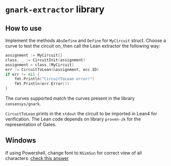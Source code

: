 # `gnark-extractor` library

## How to use
Implement the methods `AbsDefine` and `Define` for `MyCircuit` struct. Choose a curve to test the circuit on, then call the Lean extractor the following way:
```go
assignment := MyCircuit{}
class, _ := CircuitInit(assignment)
assignment = class.(MyCircuit)
err := CircuitToLean(&assignment, ecc.ID)
if err != nil {
    fmt.Println("CircuitToLean error!")
    fmt.Println(err.Error())
}
```
The curves supported match the curves present in the library `consensys/gnark`.

`CircuitToLean` prints in the `stdout` the circuit to be imported in Lean4 for verification. The Lean code depends on library `proven-zk` for the representation of Gates.

## Windows
If using Powershell, change font to `NSimSun` for correct view of all characters:
[check this answer](https://stackoverflow.com/a/48029600)